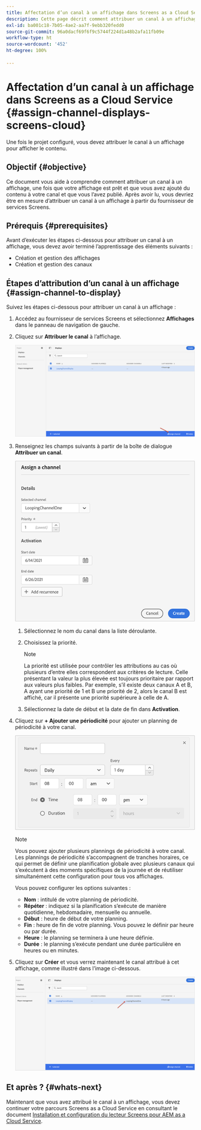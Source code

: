 ```yaml
---
title: Affectation d’un canal à un affichage dans Screens as a Cloud Service
description: Cette page décrit comment attribuer un canal à un affichage dans Screens as a Cloud Service.
exl-id: ba001c18-7b05-4ae2-aa7f-9ebb320fedd0
source-git-commit: 96a0dacf69f6f9c5744f224d1a48b2afa11fb09e
workflow-type: ht
source-wordcount: '452'
ht-degree: 100%

---
```


# Affectation d’un canal à un affichage dans Screens as a Cloud Service {#assign-channel-displays-screens-cloud}

Une fois le projet configuré, vous devez attribuer le canal à un affichage pour afficher le contenu.

## Objectif {#objective}

Ce document vous aide à comprendre comment attribuer un canal à un affichage, une fois que votre affichage est prêt et que vous avez ajouté du contenu à votre canal et que vous l’avez publié. Après avoir lu, vous devriez être en mesure d’attribuer un canal à un affichage à partir du fournisseur de services Screens.

## Prérequis {#prerequisites}

Avant d’exécuter les étapes ci-dessous pour attribuer un canal à un affichage, vous devez avoir terminé l’apprentissage des éléments suivants :

* Création et gestion des affichages
* Création et gestion des canaux

## Étapes d’attribution d’un canal à un affichage {#assign-channel-to-display}

Suivez les étapes ci-dessous pour attribuer un canal à un affichage :

1. Accédez au fournisseur de services Screens et sélectionnez **Affichages** dans le panneau de navigation de gauche.

1. Cliquez sur **Attribuer le canal** à l’affichage.

   ![image](/help/screens-cloud/assets/display/assignchannel-1.png)

1. Renseignez les champs suivants à partir de la boîte de dialogue **Attribuer un canal**.

   ![image](/help/screens-cloud/assets/display/assignchannel-2.png)

   1. Sélectionnez le nom du canal dans la liste déroulante.
   1. Choisissez la priorité.

      >[!NOTE]
      >La priorité est utilisée pour contrôler les attributions au cas où plusieurs d’entre elles correspondent aux critères de lecture. Celle présentant la valeur la plus élevée est toujours prioritaire par rapport aux valeurs plus faibles. Par exemple, s’il existe deux canaux A et B, A ayant une priorité de 1 et B une priorité de 2, alors le canal B est affiché, car il présente une priorité supérieure à celle de A.
   1. Sélectionnez la date de début et la date de fin dans **Activation**.

1. Cliquez sur **+ Ajouter une périodicité** pour ajouter un planning de périodicité à votre canal.

   ![image](/help/screens-cloud/assets/create-content/recurrence-1.png)

   >[!NOTE]
   >Vous pouvez ajouter plusieurs plannings de périodicité à votre canal. Les plannings de périodicité s’accompagnent de tranches horaires, ce qui permet de définir une planification globale avec plusieurs canaux qui s’exécutent à des moments spécifiques de la journée et de réutiliser simultanément cette configuration pour tous vos affichages.

   Vous pouvez configurer les options suivantes :

   * **Nom** : intitulé de votre planning de périodicité.
   * **Répéter** : indiquez si la planification s’exécute de manière quotidienne, hebdomadaire, mensuelle ou annuelle.
   * **Début** : heure de début de votre planning.
   * **Fin** : heure de fin de votre planning. Vous pouvez le définir par heure ou par durée.
   * **Heure** : le planning se terminera à une heure définie.
   * **Durée** : le planning s’exécute pendant une durée particulière en heures ou en minutes.

1. Cliquez sur **Créer** et vous verrez maintenant le canal attribué à cet affichage, comme illustré dans l’image ci-dessous.

   ![image](/help/screens-cloud/assets/display/assignchannel-3.png)


## Et après ? {#whats-next}

Maintenant que vous avez attribué le canal à un affichage, vous devez continuer votre parcours Screens as a Cloud Service en consultant le document [Installation et configuration du lecteur Screens pour AEM as a Cloud Service](/help/screens-cloud/managing-players-registration/installing-screens-cloud-player.md).
